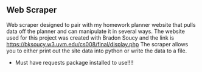 ## Web Scraper
Web scraper designed to pair with my homework planner website that pulls data off the planner and can manipulate it in several ways.
The website used for this project was created with Bradon Soucy and the link is https://bksoucy.w3.uvm.edu/cs008/final/display.php
The scraper allows you to either print out the site data into python or write the data to a file.

- Must have requests package installed to use!!!!
